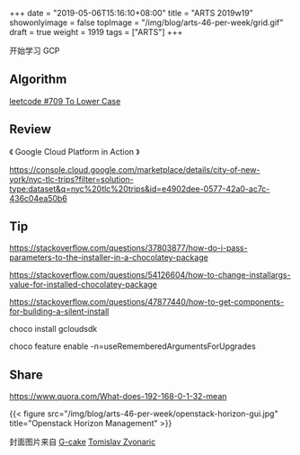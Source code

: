 +++
date = "2019-05-06T15:16:10+08:00"
title = "ARTS 2019w19"
showonlyimage = false
topImage = "/img/blog/arts-46-per-week/grid.gif"
draft = true
weight = 1919
tags = ["ARTS"]
+++

开始学习 GCP 
<!--more-->

## Algorithm

[leetcode #709 To Lower Case](https://leetcode.com/problems/to-lower-case/)


## Review

《 Google Cloud Platform in Action 》

https://console.cloud.google.com/marketplace/details/city-of-new-york/nyc-tlc-trips?filter=solution-type:dataset&q=nyc%20tlc%20trips&id=e4902dee-0577-42a0-ac7c-436c04ea50b6



## Tip

https://stackoverflow.com/questions/37803877/how-do-i-pass-parameters-to-the-installer-in-a-chocolatey-package

https://stackoverflow.com/questions/54126604/how-to-change-installargs-value-for-installed-chocolatey-package

https://stackoverflow.com/questions/47877440/how-to-get-components-for-building-a-silent-install

choco install gcloudsdk

choco feature enable -n=useRememberedArgumentsForUpgrades


## Share

https://www.quora.com/What-does-192-168-0-1-32-mean

{{< figure src="/img/blog/arts-46-per-week/openstack-horizon-gui.jpg" title="Openstack Horizon Management" >}}


封面图片来自 [G-cake](https://dribbble.com/shots/2974506-G-cake) <a href="https://dribbble.com/TomislavZvonaric"><i class="fa fa-dribbble" aria-hidden="true"></i> Tomislav Zvonaric</a>